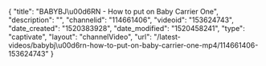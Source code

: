 {
    "title": "BABYBJ\u00d6RN  - How to put on Baby Carrier One",
    "description": "",
    "channelid": "114661406",
    "videoid": "153624743",
    "date_created": "1520383928",
    "date_modified": "1520458241",
    "type": "captivate",
    "layout": "channelVideo",
    "url": "\/latest-videos\/babybj\u00d6rn-how-to-put-on-baby-carrier-one-mp4\/114661406-153624743"
}